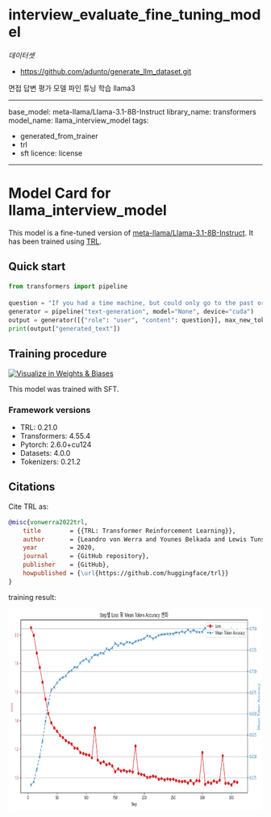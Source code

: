 # interview_evaluate_fine_tuning_model

*데이터셋*
- https://github.com/adunto/generate_llm_dataset.git

면접 답변 평가 모델 파인 튜닝 학습 llama3

---

base_model: meta-llama/Llama-3.1-8B-Instruct
library_name: transformers
model_name: llama_interview_model
tags:

- generated_from_trainer
- trl
- sft
  licence: license

---

# Model Card for llama_interview_model

This model is a fine-tuned version of [meta-llama/Llama-3.1-8B-Instruct](https://huggingface.co/meta-llama/Llama-3.1-8B-Instruct).
It has been trained using [TRL](https://github.com/huggingface/trl).

## Quick start

```python
from transformers import pipeline

question = "If you had a time machine, but could only go to the past or the future once and never return, which would you choose and why?"
generator = pipeline("text-generation", model="None", device="cuda")
output = generator([{"role": "user", "content": question}], max_new_tokens=128, return_full_text=False)[0]
print(output["generated_text"])
```

## Training procedure

[<img src="https://raw.githubusercontent.com/wandb/assets/main/wandb-github-badge-28.svg" alt="Visualize in Weights & Biases" width="150" height="24"/>](https://wandb.ai/sogno6037-university-of-ulsan/huggingface/runs/g2q9s62h)

This model was trained with SFT.

### Framework versions

- TRL: 0.21.0
- Transformers: 4.55.4
- Pytorch: 2.6.0+cu124
- Datasets: 4.0.0
- Tokenizers: 0.21.2

## Citations

Cite TRL as:

```bibtex
@misc{vonwerra2022trl,
	title        = {{TRL: Transformer Reinforcement Learning}},
	author       = {Leandro von Werra and Younes Belkada and Lewis Tunstall and Edward Beeching and Tristan Thrush and Nathan Lambert and Shengyi Huang and Kashif Rasul and Quentin Gallou{\'e}dec},
	year         = 2020,
	journal      = {GitHub repository},
	publisher    = {GitHub},
	howpublished = {\url{https://github.com/huggingface/trl}}
}
```

training result:

[<img src="output.png" alt="training result" width="600" height="400"/>](output.png)
